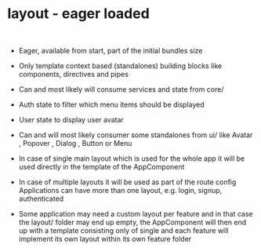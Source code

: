# layout - eager loaded

<br>

- Eager, available from start, part of the initial bundles size
- Only template context based (standalones) building blocks like
components, directives and pipes
- Can and most likely will consume services and state from core/
- Auth state to filter which menu items should be displayed
- User state to display user avatar
- Can and will most likely consumer some standalones from ui/ like
Avatar , Popover , Dialog , Button or Menu
- In case of single main layout which is used for the whole app it will be used directly in the template of the AppComponent

- In case of multiple layouts it will be used as part of the route config
Applications can have more than one layout, e.g. login, signup,
authenticated

- Some application may need a custom layout per feature and in that case
the layout/ folder may end up empty, the AppComponent will then end
up with a template consisting only of single <router-outlet /> and each
feature will implement its own layout within its own feature folder